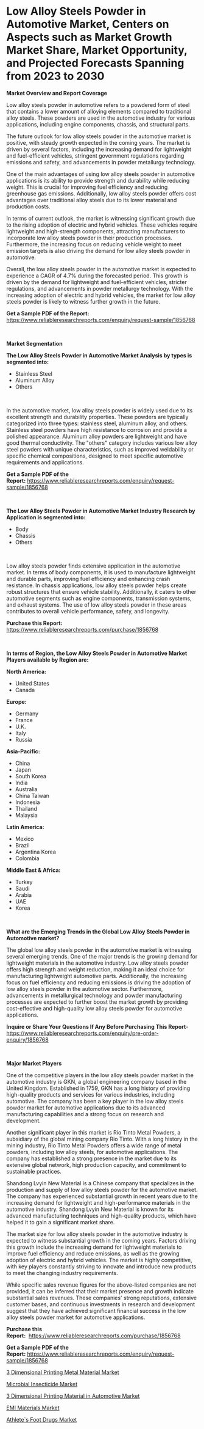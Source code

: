 <p><h1>Low Alloy Steels Powder in Automotive Market, Centers on Aspects such as Market Growth Market Share, Market Opportunity, and Projected Forecasts Spanning from 2023 to 2030</h1></p><p><strong>Market Overview and Report Coverage</strong></p>
<p><p>Low alloy steels powder in automotive refers to a powdered form of steel that contains a lower amount of alloying elements compared to traditional alloy steels. These powders are used in the automotive industry for various applications, including engine components, chassis, and structural parts.</p><p>The future outlook for low alloy steels powder in the automotive market is positive, with steady growth expected in the coming years. The market is driven by several factors, including the increasing demand for lightweight and fuel-efficient vehicles, stringent government regulations regarding emissions and safety, and advancements in powder metallurgy technology.</p><p>One of the main advantages of using low alloy steels powder in automotive applications is its ability to provide strength and durability while reducing weight. This is crucial for improving fuel efficiency and reducing greenhouse gas emissions. Additionally, low alloy steels powder offers cost advantages over traditional alloy steels due to its lower material and production costs.</p><p>In terms of current outlook, the market is witnessing significant growth due to the rising adoption of electric and hybrid vehicles. These vehicles require lightweight and high-strength components, attracting manufacturers to incorporate low alloy steels powder in their production processes. Furthermore, the increasing focus on reducing vehicle weight to meet emission targets is also driving the demand for low alloy steels powder in automotive.</p><p>Overall, the low alloy steels powder in the automotive market is expected to experience a CAGR of 4.7% during the forecasted period. This growth is driven by the demand for lightweight and fuel-efficient vehicles, stricter regulations, and advancements in powder metallurgy technology. With the increasing adoption of electric and hybrid vehicles, the market for low alloy steels powder is likely to witness further growth in the future.</p></p>
<p><strong>Get a Sample PDF of the Report:</strong> <a href="https://www.reliableresearchreports.com/enquiry/request-sample/1856768">https://www.reliableresearchreports.com/enquiry/request-sample/1856768</a></p>
<p>&nbsp;</p>
<p><strong>Market Segmentation</strong></p>
<p><strong>The Low Alloy Steels Powder in Automotive Market Analysis by types is segmented into:</strong></p>
<p><ul><li>Stainless Steel</li><li>Aluminum Alloy</li><li>Others</li></ul></p>
<p>&nbsp;</p>
<p><p>In the automotive market, low alloy steels powder is widely used due to its excellent strength and durability properties. These powders are typically categorized into three types: stainless steel, aluminum alloy, and others. Stainless steel powders have high resistance to corrosion and provide a polished appearance. Aluminum alloy powders are lightweight and have good thermal conductivity. The "others" category includes various low alloy steel powders with unique characteristics, such as improved weldability or specific chemical compositions, designed to meet specific automotive requirements and applications.</p></p>
<p><strong>Get a Sample PDF of the Report:</strong>&nbsp;<a href="https://www.reliableresearchreports.com/enquiry/request-sample/1856768">https://www.reliableresearchreports.com/enquiry/request-sample/1856768</a></p>
<p>&nbsp;</p>
<p><strong>The Low Alloy Steels Powder in Automotive Market Industry Research by Application is segmented into:</strong></p>
<p><ul><li>Body</li><li>Chassis</li><li>Others</li></ul></p>
<p>&nbsp;</p>
<p><p>Low alloy steels powder finds extensive application in the automotive market. In terms of body components, it is used to manufacture lightweight and durable parts, improving fuel efficiency and enhancing crash resistance. In chassis applications, low alloy steels powder helps create robust structures that ensure vehicle stability. Additionally, it caters to other automotive segments such as engine components, transmission systems, and exhaust systems. The use of low alloy steels powder in these areas contributes to overall vehicle performance, safety, and longevity.</p></p>
<p><strong>Purchase this Report:</strong>&nbsp; <a href="https://www.reliableresearchreports.com/purchase/1856768">https://www.reliableresearchreports.com/purchase/1856768</a></p>
<p>&nbsp;</p>
<p><strong>In terms of Region, the Low Alloy Steels Powder in Automotive Market Players available by Region are:</strong></p>
<p>
    <p> <strong> North America: </strong>
        <ul>
            <li>United States</li>
            <li>Canada</li>
        </ul>
        </p> 
    <p> <strong> Europe: </strong>
        <ul>
            <li>Germany</li>
            <li>France</li>
            <li>U.K.</li>
            <li>Italy</li>
            <li>Russia</li>
        </ul>
        </p> 
    <p> <strong> Asia-Pacific: </strong>
        <ul>
            <li>China</li>
            <li>Japan</li>
            <li>South Korea</li>
            <li>India</li>
            <li>Australia</li>
            <li>China Taiwan</li>
            <li>Indonesia</li>
            <li>Thailand</li>
            <li>Malaysia</li>
        </ul>
        </p> 
    <p> <strong> Latin America: </strong>
        <ul>
            <li>Mexico</li>
            <li>Brazil</li>
            <li>Argentina Korea</li>
            <li>Colombia</li>
        </ul>
        </p> 
    <p> <strong> Middle East & Africa: </strong>
        <ul>
            <li>Turkey</li>
            <li>Saudi</li>
            <li>Arabia</li>
            <li>UAE</li>
            <li>Korea</li>
        </ul>
    </p>
    </p>
<p>&nbsp;</p>
<p><strong>What are the Emerging Trends in the Global Low Alloy Steels Powder in Automotive market?</strong></p>
<p><p>The global low alloy steels powder in the automotive market is witnessing several emerging trends. One of the major trends is the growing demand for lightweight materials in the automotive industry. Low alloy steels powder offers high strength and weight reduction, making it an ideal choice for manufacturing lightweight automotive parts. Additionally, the increasing focus on fuel efficiency and reducing emissions is driving the adoption of low alloy steels powder in the automotive sector. Furthermore, advancements in metallurgical technology and powder manufacturing processes are expected to further boost the market growth by providing cost-effective and high-quality low alloy steels powder for automotive applications.</p></p>
<p><strong>Inquire or Share Your Questions If Any Before Purchasing This Report</strong>- <a href="https://www.reliableresearchreports.com/enquiry/pre-order-enquiry/1856768">https://www.reliableresearchreports.com/enquiry/pre-order-enquiry/1856768</a></p>
<p>&nbsp;</p>
<p><strong>Major Market Players</strong></p>
<p><p>One of the competitive players in the low alloy steels powder market in the automotive industry is GKN, a global engineering company based in the United Kingdom. Established in 1759, GKN has a long history of providing high-quality products and services for various industries, including automotive. The company has been a key player in the low alloy steels powder market for automotive applications due to its advanced manufacturing capabilities and a strong focus on research and development.</p><p>Another significant player in this market is Rio Tinto Metal Powders, a subsidiary of the global mining company Rio Tinto. With a long history in the mining industry, Rio Tinto Metal Powders offers a wide range of metal powders, including low alloy steels, for automotive applications. The company has established a strong presence in the market due to its extensive global network, high production capacity, and commitment to sustainable practices.</p><p>Shandong Lvyin New Material is a Chinese company that specializes in the production and supply of low alloy steels powder for the automotive market. The company has experienced substantial growth in recent years due to the increasing demand for lightweight and high-performance materials in the automotive industry. Shandong Lvyin New Material is known for its advanced manufacturing techniques and high-quality products, which have helped it to gain a significant market share.</p><p>The market size for low alloy steels powder in the automotive industry is expected to witness substantial growth in the coming years. Factors driving this growth include the increasing demand for lightweight materials to improve fuel efficiency and reduce emissions, as well as the growing adoption of electric and hybrid vehicles. The market is highly competitive, with key players constantly striving to innovate and introduce new products to meet the changing industry requirements.</p><p>While specific sales revenue figures for the above-listed companies are not provided, it can be inferred that their market presence and growth indicate substantial sales revenues. These companies' strong reputations, extensive customer bases, and continuous investments in research and development suggest that they have achieved significant financial success in the low alloy steels powder market for automotive applications.</p></p>
<p><strong>Purchase this Report:</strong>&nbsp;&nbsp;<a href="https://www.reliableresearchreports.com/purchase/1856768">https://www.reliableresearchreports.com/purchase/1856768</a></p>
<p></p>
<p><strong>Get a Sample PDF of the Report:</strong>&nbsp;<a href="https://www.reliableresearchreports.com/enquiry/request-sample/1856768">https://www.reliableresearchreports.com/enquiry/request-sample/1856768</a></p>
<p><p><a href="https://www.linkedin.com/pulse/3-dimensional-printing-metal-material-market-size-share-amp/">3 Dimensional Printing Metal Material Market</a></p><p><a href="https://medium.com/@beaugrant15/microbial-insecticide-market-trends-forecast-and-competitive-analysis-to-2030-051c3f808d8f">Microbial Insecticide Market</a></p><p><a href="https://www.linkedin.com/pulse/3-dimensional-printing-material-automotive-1e/">3 Dimensional Printing Material in Automotive Market</a></p><p><a href="https://www.linkedin.com/pulse/emi-materials-market-challenges-opportunities-growth-drivers/">EMI Materials Market</a></p><p><a href="https://medium.com/@henrykihn/athlete-s-foot-drugs-market-outlook-industry-overview-and-forecast-2023-to-2030-41864a08175d">Athlete`s Foot Drugs Market</a></p></p>